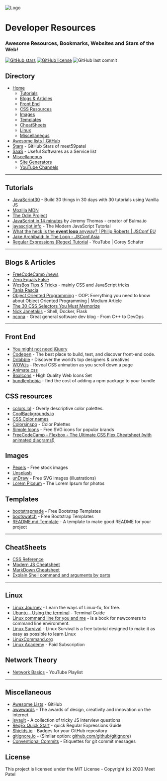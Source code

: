 ![Logo](https://user-images.githubusercontent.com/45785817/87845421-cddaf900-c8e4-11ea-928f-ee0578b2c499.png)

# Developer Resources
### Awesome Resources, Bookmarks, Websites and Stars of the Web!

[![GitHub stars](https://img.shields.io/github/stars/meet59patel/awesome-resources?style=for-the-badge)](https://github.com/meet59patel/awesome-resources/stargazers)
[![GitHub license](https://img.shields.io/github/license/meet59patel/awesome-resources?style=for-the-badge)](https://github.com/meet59patel/awesome-resources/blob/master/LICENSE)
![GitHub last commit](https://img.shields.io/github/last-commit/meet59patel/awesome-resources?style=for-the-badge)

## Directory
* [Home](https://github.com/meet59patel/awesome-resources#developer-resources)
    * [Tutorials](https://github.com/meet59patel/awesome-resources#tutorials)
    * [Blogs & Articles](https://github.com/meet59patel/awesome-resources#blogs--articles)
    * [Front End](https://github.com/meet59patel/awesome-resources#front-end)
    * [CSS Resources](https://github.com/meet59patel/awesome-resources#css-resources)
    * [Images](https://github.com/meet59patel/awesome-resources#images)
    * [Templates](https://github.com/meet59patel/awesome-resources#templates)
    * [CheatSheets](https://github.com/meet59patel/awesome-resources#cheatsheets)
    * [Linux](https://github.com/meet59patel/awesome-resources#linux)
    * [Miscellaneous](https://github.com/meet59patel/awesome-resources#miscellaneous)
* [Awesome lists | GitHub](https://github.com/meet59patel/awesome-resources/blob/master/AWESOME.md#awesome-lists--github)
* [Stars](https://github.com/meet59patel/awesome-resources/blob/master/stars.md) - GitHub Stars of meet59patel
* [SaaS](https://github.com/meet59patel/awesome-resources/blob/master/saas.md) - Useful Softwares as a Service list
* [Miscellaneous](https://github.com/meet59patel/awesome-resources/blob/master/miscellaneous.md#general-useful-resources)
    * [Site Generators](https://github.com/meet59patel/awesome-resources/blob/master/miscellaneous.md#site-generators)
    * [YouTube Channels](https://github.com/meet59patel/awesome-resources/blob/master/miscellaneous.md#youtube-channels)

***

## Tutorials
* [JavaScript30](https://javascript30.com/) - Build 30 things in 30 days with 30 tutorials using Vanilla JS
* [Mozilla MDN](https://developer.mozilla.org/en-US/)
* [The Odin Project](https://www.theodinproject.com/)
* [JavaScript in 14 minutes](https://jgthms.com/javascript-in-14-minutes/) by Jeremy Thomas - creator of Bulma.io
* [javascript.info](https://javascript.info/) - The Modern JavaScript Tutorial
* [What the heck is the **event loop** anyway? | Philip Roberts | JSConf EU](https://youtu.be/8aGhZQkoFbQ)
* [Jake Archibald: In The Loop - JSConf.Asia](https://youtu.be/cCOL7MC4Pl0)
* [Regular Expressions (Regex) Tutorial](https://youtu.be/sa-TUpSx1JA) - YouTube | Corey Schafer

***

## Blogs & Articles
* [FreeCodeCamp /news](https://www.freecodecamp.org/news/)
* [Zero Equals False](https://zeroequalsfalse.com)
* [WesBos Tips & Tricks](https://mobile.twitter.com/wesbos/timelines/1189618481672667136) - mainly CSS and JavaScript tricks
* [Tania Rascia](https://www.taniarascia.com/)
* [Object Oriented Programming](https://medium.com/from-the-scratch/oop-everything-you-need-to-know-about-object-oriented-programming-aee3c18e281b) - OOP: Everything you need to know about Object Oriented Programming | Medium Article
* [The 30 CSS Selectors You Must Memorize](https://code.tutsplus.com/tutorials/the-30-css-selectors-you-must-memorize--net-16048)
* [Nick Janetakis](https://nickjanetakis.com/blog) - Shell, Docker, Flask
* [ncona](https://ncona.com/) - Great general software dev blog - From C++ to DevOps

***

## Front End
* [You might not need jQuery](http://youmightnotneedjquery.com/)
* [Codepen](https://codepen.io/) - The best place to build, test, and discover front-end code.
* [Dribbble](https://dribbble.com/) - Discover the world’s top designers & creatives
* [WOW.js](https://github.com/matthieua/WOW) - Reveal CSS animation as you scroll down a page
* [Animate.css](https://github.com/daneden/animate.css)
* [BoxIcons](https://boxicons.com/) - High Quality Web Icons Set 
* [bundlephobia](https://bundlephobia.com/) - find the cost of adding a npm package to your bundle

## CSS resources
* [colors.lol](https://colors.lol/) -  Overly descriptive color palettes. 
* [CoolBackgrounds.io](https://coolbackgrounds.io/)
* [CSS Color names](https://colours.neilorangepeel.com/)
* [Colorsinspo](https://colorsinspo.com/) - Color Palettes
* [Simple Icons](https://simpleicons.org/) - Free SVG icons for popular brands
* [FreeCodeCamp - Flexbox - The Ultimate CSS Flex Cheatsheet (with animated diagrams!)](https://www.freecodecamp.org/news/flexbox-the-ultimate-css-flex-cheatsheet/)

## Images
* [Pexels](https://www.pexels.com/) - Free stock images
* [Unsplash](https://www.pexels.com/)
* [unDraw](https://undraw.co/illustrations) - Free SVG images (illustrations)
* [Lorem Picsum](https://picsum.photos/) - The Lorem Ipsum for photos

## Templates
* [bootstrapmade](https://bootstrapmade.com/) - Free Bootstrap Templates
* [bootswatch](https://bootswatch.com/) - Free Bootstrap Templates
* [README.md Template](https://gist.github.com/PurpleBooth/109311bb0361f32d87a2) -  A template to make good README for your project

***

## CheatSheets
* [CSS Reference](https://cssreference.io/)
* [Modern JS Cheatsheet](https://mbeaudru.github.io/modern-js-cheatsheet/)
* [MarkDown Cheatsheet](https://github.com/adam-p/markdown-here/wiki/Markdown-Cheatsheet)
* [Explain Shell command and arguments by parts](https://explainshell.com/)

***

## Linux
* [Linux Journey](https://linuxjourney.com/) - Learn the ways of Linux-fu, for free.
* [Ubuntu - Using the terminal](https://help.ubuntu.com/community/UsingTheTerminal) - Terminal Guide
* [Linux command line for you and me](https://lym.readthedocs.io/en/latest/) - is a book for newcomers to command line environment.
* [Linux Survival](https://linuxsurvival.com/linux-tutorial-introduction/) - Linux Survival is a free tutorial designed to make it as easy as possible to learn Linux
* [LinuxCommand.org](http://linuxcommand.org/)
* [Linux Academy](https://linuxacademy.com/) - Paid Subscription

## Network Theory
* [Network Basics](https://www.youtube.com/playlist?list=PLR0bgGon_WTKY2irHaG_lNRZTrA7gAaCj) - YouTube Playlist

***

## Miscellaneous
* [Awesome Lists](https://github.com/topics/awesome) - GitHub
* [awwwards](https://www.awwwards.com/) - 
The awards of design, creativity and innovation on the internet
* [jsvault](https://jsvault.com/) - A collection of tricky JS interview questions
* [RegEx Quick Start](https://www.rexegg.com/regex-quickstart.html) - quick Regular Expressions Guide
* [Shields.io](https://shields.io/) - Badges for your GitHub repository
* [gitignore.io](https://www.toptal.com/developers/gitignore) - (Similar option: [github.com/github/gitignore](https://github.com/github/gitignore))
* [Conventional Commits](https://www.conventionalcommits.org/en/v1.0.0/) - Etiquettes for git commit messages


## License

This project is licensed under the MIT License - Copyright (c) 2020 Meet Patel

